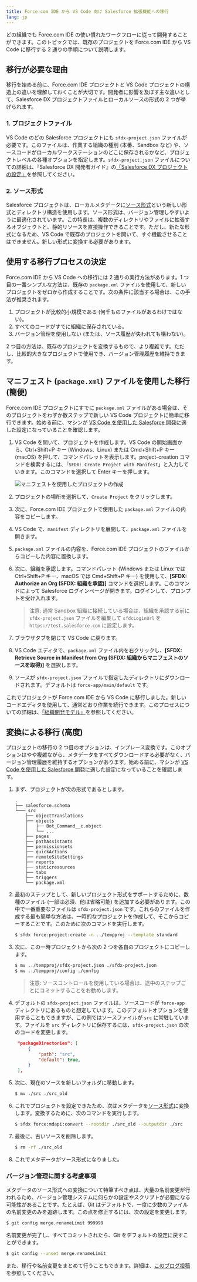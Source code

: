 ```yaml
---
title: Force.com IDE から VS Code 向け Salesforce 拡張機能への移行
lang: jp
---
```


どの組織でも Force.com IDE の使い慣れたワークフローに従って開発することができます。このトピックでは、既存のプロジェクトを Force.com IDE から VS Code に移行する 2 通りの手順について説明します。

## 移行が必要な理由

移行を始める前に、Force.com IDE プロジェクトと VS Code プロジェクトの構造上の違いを理解しておくことが大切です。開発者に影響を及ぼす主な違いとして、Salesforce DX プロジェクトファイルとローカルソースの形式の 2 つが挙げられます。

### 1. プロジェクトファイル

VS Code のどの Salesforce プロジェクトにも `sfdx-project.json` ファイルが必要です。このファイルは、作業する組織の種別 \(本番、Sandbox など\) や、ソースコードがローカルワークステーションのどこに保存されるかなど、プロジェクトレベルの各種オプションを指定します。`sfdx-project.json` ファイルについての詳細は、『Salesforce DX 開発者ガイド』の[「Salesforce DX プロジェクトの設定」](https://developer.salesforce.com/docs/atlas.en-us.sfdx_dev.meta/sfdx_dev/sfdx_dev_ws_config.htm)を参照してください。

### 2. ソース形式

Salesforce プロジェクトは、ローカルメタデータに[ソース形式](./jp/user-guide/source-format)という新しい形式とディレクトリ構造を使用します。ソース形式は、バージョン管理しやすいように最適化されています。この特長は、複数のディレクトリやファイルに拡張するオブジェクトと、静的リソースを直接操作できることです。ただし、新たな形式になるため、VS Code で既存のプロジェクトを開いて、すぐ機能させることはできません。新しい形式に変換する必要があります。

## 使用する移行プロセスの決定

Force.com IDE から VS Code への移行には 2 通りの実行方法があります。1 つ目の一番シンプルな方法は、既存の `package.xml` ファイルを使用して、新しいプロジェクトをゼロから作成することです。次の条件に該当する場合は、この手法が推奨されます。

1. プロジェクトが比較的小規模である \(何千ものファイルがあるわけではない\)。
2. すべてのコードがすでに組織に保存されている。
3. バージョン管理を使用しない \(または、ソース履歴が失われても構わない\)。

2 つ目の方法は、既存のプロジェクトを変換するもので、より複雑です。ただし、比較的大きなプロジェクトで使用でき、バージョン管理履歴を維持できます。

## マニフェスト \(`package.xml`\) ファイルを使用した移行 \(簡便\)

Force.com IDE プロジェクトにすでに `package.xml` ファイルがある場合は、そのプロジェクトをわずか数ステップで新しい VS Code プロジェクトに簡単に移行できます。始める前に、マシンが [VS Code を使用した Salesforce 開発](./getting-started/install)に適した設定になっていることを確認します。

1. VS Code を開いて、プロジェクトを作成します。VS Code の開始画面から、Ctrl+Shift+P キー \(Windows、Linux\) または Cmd+Shift+P キー \(macOS\) を押して、コマンドパレットを表示します。project-creation コマンドを検索するには、「`SFDX: Create Project with Manifest`」と入力していきます。このコマンドを選択して Enter キーを押します。

   ![マニフェストを使用したプロジェクトの作成](./jp/images/create-project-with-manifest.png)

1. プロジェクトの場所を選択して、`Create Project` をクリックします。
1. 次に、Force.com IDE プロジェクトで使用した `package.xml` ファイルの内容をコピーします。
1. VS Code で、`manifest` ディレクトリを展開して、`package.xml` ファイルを開きます。
1. `package.xml` ファイルの内容を、Force.com IDE プロジェクトのファイルからコピーした内容に置換します。
1. 次に、組織を承認します。コマンドパレット \(Windows または Linux では Ctrl+Shift+P キー、macOS では Cmd+Shift+P キー\) を使用して、**[SFDX: Authorize an Org \(SFDX: 組織を承認\)]** コマンドを選択します。このコマンドによって Salesforce ログインページが開きます。ログインして、プロンプトを受け入れます。

   > 注意: 通常 Sandbox 組織に接続している場合は、組織を承認する前に `sfdx-project.json` ファイルを編集して `sfdcLoginUrl` を `https://test.salesforce.com` に設定します。

1. ブラウザタブを閉じて VS Code に戻ります。
1. VS Code エディタで、`package.xml` ファイル内を右クリックし、**[SFDX: Retrieve Source in Manifest from Org \(SFDX: 組織からマニフェストのソースを取得\)]** を選択します。
1. ソースが `sfdx-project.json` ファイルで指定したディレクトリにダウンロードされます。デフォルトは `force-app/main/default` です。

これでプロジェクトが Force.com IDE から VS Code に移行しました。新しいコードエディタを使用して、通常どおり作業を続行できます。このプロセスについての詳細は、[「組織開発モデル」](./jp/user-guide/development-models/#org-development-model)を参照してください。

## 変換による移行 \(高度\)

プロジェクトの移行の 2 つ目のオプションは、インプレース変換です。このオプションはやや複雑ながら、メタデータをすべてダウンロードする必要がなく、バージョン管理履歴を維持するオプションがあります。始める前に、マシンが [VS Code を使用した Salesforce 開発](./jp/getting-started/install)に適した設定になっていることを確認します。

1. まず、プロジェクトが次の形式であるとします。

   ```text
   .
   ├── salesforce.schema
   └─── src
       ├── objectTranslations
       ├── objects
       │   ├── Bot_Command__c.object
       │   └── ...
       ├── pages
       ├── pathAssistants
       ├── permissionsets
       ├── quickActions
       ├── remoteSiteSettings
       ├── reports
       ├── staticresources
       ├── tabs
       ├── triggers
       └── package.xml
   ```

1. 最初のステップとして、新しいプロジェクト形式をサポートするために、数種のファイル \(一部は必須、他は省略可能\) を追加する必要があります。この中で一番重要なファイルは `sfdx-project.json` です。これらのファイルを作成する最も簡単な方法は、一時的なプロジェクトを作成して、そこからコピーすることです。このために次のコマンドを実行します。

   ```bash
   $ sfdx force:project:create -n ../tempproj --template standard
   ```

1. 次に、この一時プロジェクトから次の 2 つを各自のプロジェクトにコピーします。

   ```bash
   $ mv ../tempproj/sfdx-project.json ./sfdx-project.json
   $ mv ../tempproj/config ./config
   ```

   > 注意: ソースコントロールを使用している場合は、途中のステップごとにコミットすることをお勧めします。

1. デフォルトの `sfdx-project.json` ファイルは、ソースコードが `force-app` ディレクトリにあるものと想定しています。このデフォルトオプションを使用することもできますが、この例ではソースファイルが `src` に常駐しています。ファイルを `src` ディレクトリに保存するには、`sfdx-project.json` の次のコードを変更します。

   ```json
    "packageDirectories": [
        {
            "path": "src",
            "default": true,
        }
    ],
   ```

1. 次に、現在のソースを新しいフォルダに移動します。

   ```bash
   $ mv ./src ./src_old
   ```

1. これでプロジェクトを設定できたため、次はメタデータを[ソース形式](./jp/user-guide/source-format)に変換します。変換するために、次のコマンドを実行します。


    ```bash
    $ sfdx force:mdapi:convert --rootdir ./src_old --outputdir ./src
    ```

1. 最後に、古いソースを削除します。

   ```bash
   $ rm -rf ./src_old
   ```

1. これでメタデータがソース形式になりました。

### バージョン管理に関する考慮事項

メタデータのソース形式への変換について特筆すべき点は、大量の名前変更が行われるため、バージョン管理システムに何らかの設定やスクリプトが必要になる可能性があることです。たとえば、Git はデフォルトで、一度に少数のファイルの名前変更のみを追跡します。この点を修正するには、次の設定を変更します。

```bash
$ git config merge.renameLimit 999999
```

名前変更が完了し、すべてコミットされたら、Git をデフォルトの設定に戻すことができます。

```bash
$ git config --unset merge.renameLimit
```

また、移行や名前変更をまとめて行うこともできます。詳細は、[このブログ投稿](https://ntotten.com/2018/05/11/convert-metadata-to-source-format-while-maintain-git-history/)を参照してください。

